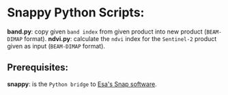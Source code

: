# Snappy Python Scripts:
**band.py**: copy given `band index` from given product into new product (`BEAM-DIMAP` format).
**ndvi.py**: calculate the `ndvi` index for the `Sentinel-2` product given as input (`BEAM-DIMAP` format).

## Prerequisites:
**snappy**: is the `Python bridge` to [Esa's Snap software](http://step.esa.int).
